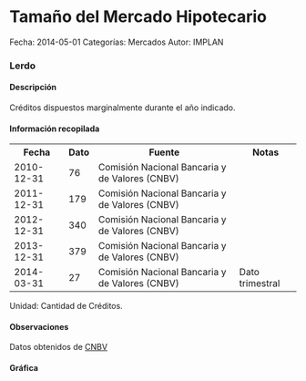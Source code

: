 Tamaño del Mercado Hipotecario
=====

Fecha: 2014-05-01
Categorías: Mercados
Autor: IMPLAN

### Lerdo

#### Descripción

Créditos dispuestos marginalmente durante el año indicado.

#### Información recopilada

<table class="table table-hover table-bordered">
  <tr><th>Fecha</th><th>Dato</th><th>Fuente</th><th>Notas</th></tr>
  <tr><td>2010-12-31</td><td>76</td><td>Comisión Nacional Bancaria y de Valores (CNBV)</td><td></td></tr>
  <tr><td>2011-12-31</td><td>179</td><td>Comisión Nacional Bancaria y de Valores (CNBV)</td><td></td></tr>
  <tr><td>2012-12-31</td><td>340</td><td>Comisión Nacional Bancaria y de Valores (CNBV)</td><td></td></tr>
  <tr><td>2013-12-31</td><td>379</td><td>Comisión Nacional Bancaria y de Valores (CNBV)</td><td></td></tr>
  <tr><td>2014-03-31</td><td>27</td><td>Comisión Nacional Bancaria y de Valores (CNBV)</td><td>Dato trimestral</td></tr>
</table>

Unidad: Cantidad de Créditos.

#### Observaciones

Datos obtenidos de [CNBV](http://portafoliodeinformacion.cnbv.gob.mx/bm1/Paginas/carteravivienda.aspx)

#### Gráfica

<div id="Morriskdbvujwj" class="grafica"></div>
  <!-- JAVASCRIPT DE LA GRAFICA EN Morriskdbvujwj -->
  <script>
  new Morris.Bar({
    element: 'Morriskdbvujwj',
    data: [
      { fecha: '2010-12-31', dato: 76 },
      { fecha: '2011-12-31', dato: 179 },
      { fecha: '2012-12-31', dato: 340 },
      { fecha: '2013-12-31', dato: 379 },
      { fecha: '2014-03-31', dato: 27 }
    ],
    xkey: 'fecha',
    ykeys: ['dato'],
    labels: ['Dato']
  });
  </script>
